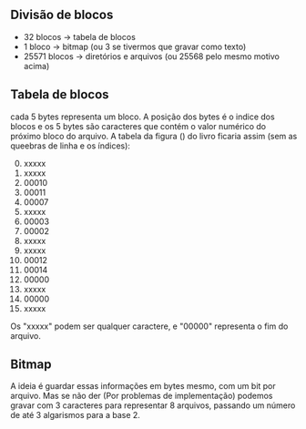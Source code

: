## Divisão de blocos

- 32 blocos -> tabela de blocos
- 1 bloco  -> bitmap (ou 3 se tivermos que gravar como texto)
- 25571 blocos -> diretórios e arquivos (ou 25568 pelo mesmo motivo acima)

## Tabela de blocos

cada 5 bytes representa um bloco. A posição dos bytes é o indice dos blocos e os 5 bytes são caracteres que contém o valor numérico do próximo bloco do arquivo. A tabela da figura () do livro ficaria assim (sem as queebras de linha e os índices):

0. xxxxx
1. xxxxx
2. 00010
3. 00011
4. 00007
5. xxxxx
6. 00003
7. 00002
8. xxxxx
9. xxxxx
10. 00012
11. 00014
12. 00000
13. xxxxx
14. 00000
15. xxxxx

Os "xxxxx" podem ser qualquer caractere, e "00000" representa o fim do arquivo.

## Bitmap

A ideia é guardar essas informações em bytes mesmo, com um bit por arquivo. Mas se não der (Por problemas de implementação) podemos gravar com 3 caracteres para representar 8 arquivos, passando um número de até 3 algarismos para a base 2.